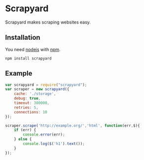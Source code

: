 # Scrapyard

Scrapyard makes scraping websites easy. 

## Installation

You need [nodejs](https://nodejs.org/) with [npm](https://npmjs.org).

````
npm install scrapyard
````

## Example

```` javascript
var scrapyard = require("scrapyard");
var scraper = new scrapyard({
	cache: './storage',	
	debug: true,
	timeout: 300000,
	retries: 5,
	connections: 10
});

scraper.scrape('http://example.org/','html', function(err,$){
	if (err) {
		console.error(err);
	} else {
		console.log($('h1').text());
	}
});
````

